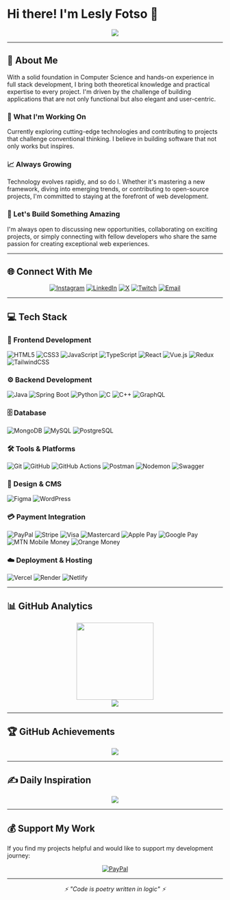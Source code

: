 # Hi there! I'm Lesly Fotso 👋

<div align="center">
  <img src="https://readme-typing-svg.herokuapp.com/?lines=Full+Stack+Web+Developer;BSC+Computer+Science;Always+Learning+New+Technologies&font=Fira%20Code&center=true&width=440&height=45&color=f75c7e&vCenter=true&size=22">
</div>

---

## 💫 About Me

With a solid foundation in Computer Science and hands-on experience in full stack development, I bring both theoretical knowledge and practical expertise to every project. I'm driven by the challenge of building applications that are not only functional but also elegant and user-centric.

### 🚀 What I'm Working On
Currently exploring cutting-edge technologies and contributing to projects that challenge conventional thinking. I believe in building software that not only works but inspires.

### 📈 Always Growing
Technology evolves rapidly, and so do I. Whether it's mastering a new framework, diving into emerging trends, or contributing to open-source projects, I'm committed to staying at the forefront of web development.

### 🤝 Let's Build Something Amazing
I'm always open to discussing new opportunities, collaborating on exciting projects, or simply connecting with fellow developers who share the same passion for creating exceptional web experiences.

---

## 🌐 Connect With Me

<div align="center">
  
[![Instagram](https://img.shields.io/badge/Instagram-%23E4405F.svg?style=for-the-badge&logo=Instagram&logoColor=white)](https://instagram.com/tf_lesly) 
[![LinkedIn](https://img.shields.io/badge/LinkedIn-%230077B5.svg?style=for-the-badge&logo=linkedin&logoColor=white)](https://linkedin.com/in/lesly-fotso-) 
[![X](https://img.shields.io/badge/X-black.svg?style=for-the-badge&logo=X&logoColor=white)](https://x.com/fotso_lesly)
[![Twitch](https://img.shields.io/badge/Twitch-%239146FF.svg?style=for-the-badge&logo=Twitch&logoColor=white)](https://twitch.tv/Loys237) 
[![Email](https://img.shields.io/badge/Email-D14836?style=for-the-badge&logo=gmail&logoColor=white)](mailto:leslyfotso37@gmail.com)

</div>

---

## 💻 Tech Stack

### 🎨 Frontend Development
![HTML5](https://img.shields.io/badge/html5-%23E34F26.svg?style=for-the-badge&logo=html5&logoColor=white)
![CSS3](https://img.shields.io/badge/css3-%231572B6.svg?style=for-the-badge&logo=css3&logoColor=white)
![JavaScript](https://img.shields.io/badge/javascript-%23323330.svg?style=for-the-badge&logo=javascript&logoColor=%23F7DF1E)
![TypeScript](https://img.shields.io/badge/typescript-%23007ACC.svg?style=for-the-badge&logo=typescript&logoColor=white)
![React](https://img.shields.io/badge/react-%2320232a.svg?style=for-the-badge&logo=react&logoColor=%2361DAFB)
![Vue.js](https://img.shields.io/badge/vuejs-%2335495e.svg?style=for-the-badge&logo=vuedotjs&logoColor=%234FC08D)
![Redux](https://img.shields.io/badge/redux-%23593d88.svg?style=for-the-badge&logo=redux&logoColor=white)  
![TailwindCSS](https://img.shields.io/badge/tailwindcss-%2338B2AC.svg?style=for-the-badge&logo=tailwind-css&logoColor=white)

### ⚙️ Backend Development
![Java](https://img.shields.io/badge/java-%23ED8B00.svg?style=for-the-badge&logo=openjdk&logoColor=white)
![Spring Boot](https://img.shields.io/badge/SpringBoot-6DB33F?style=for-the-badge&logo=springboot&logoColor=white)
![Python](https://img.shields.io/badge/python-3670A0?style=for-the-badge&logo=python&logoColor=ffdd54)
![C](https://img.shields.io/badge/c-%2300599C.svg?style=for-the-badge&logo=c&logoColor=white)
![C++](https://img.shields.io/badge/c++-%2300599C.svg?style=for-the-badge&logo=c%2B%2B&logoColor=white)
![GraphQL](https://img.shields.io/badge/-GraphQL-E10098?style=for-the-badge&logo=graphql&logoColor=white)

### 🗄️ Database
![MongoDB](https://img.shields.io/badge/MongoDB-%234ea94b.svg?style=for-the-badge&logo=mongodb&logoColor=white)
![MySQL](https://img.shields.io/badge/mysql-4479A1.svg?style=for-the-badge&logo=mysql&logoColor=white)
![PostgreSQL](https://img.shields.io/badge/postgresql-%23316192.svg?style=for-the-badge&logo=postgresql&logoColor=white)

### 🛠️ Tools & Platforms
![Git](https://img.shields.io/badge/git-%23F05033.svg?style=for-the-badge&logo=git&logoColor=white)
![GitHub](https://img.shields.io/badge/github-%23121011.svg?style=for-the-badge&logo=github&logoColor=white)
![GitHub Actions](https://img.shields.io/badge/github%20actions-%232671E5.svg?style=for-the-badge&logo=githubactions&logoColor=white)
![Postman](https://img.shields.io/badge/Postman-FF6C37?style=for-the-badge&logo=postman&logoColor=white)
![Nodemon](https://img.shields.io/badge/NODEMON-%23323330.svg?style=for-the-badge&logo=nodemon&logoColor=%BBDEAD)
![Swagger](https://img.shields.io/badge/-Swagger-%23Clojure?style=for-the-badge&logo=swagger&logoColor=white)

### 🎨 Design & CMS
![Figma](https://img.shields.io/badge/figma-%23F24E1E.svg?style=for-the-badge&logo=figma&logoColor=white)
![WordPress](https://img.shields.io/badge/WordPress-%23117AC9.svg?style=for-the-badge&logo=WordPress&logoColor=white)

### 💳 Payment Integration
![PayPal](https://img.shields.io/badge/PayPal-00457C?style=for-the-badge&logo=paypal&logoColor=white)
![Stripe](https://img.shields.io/badge/Stripe-626CD9?style=for-the-badge&logo=Stripe&logoColor=white)
![Visa](https://img.shields.io/badge/Visa-1A1F71?style=for-the-badge&logo=visa&logoColor=white)
![Mastercard](https://img.shields.io/badge/Mastercard-EB001B?style=for-the-badge&logo=Mastercard&logoColor=white)
![Apple Pay](https://img.shields.io/badge/ApplePay-000000.svg?style=for-the-badge&logo=Apple-Pay&logoColor=white)
![Google Pay](https://img.shields.io/badge/GooglePay-%234285F4.svg?style=for-the-badge&logo=Google-Pay&logoColor=white)
![MTN Mobile Money](https://img.shields.io/badge/MTN_Mobile_Money-FFCC00?style=for-the-badge&logo=mtn&logoColor=black)
![Orange Money](https://img.shields.io/badge/Orange_Money-FF6600?style=for-the-badge&logo=orange&logoColor=white)


### ☁️ Deployment & Hosting
![Vercel](https://img.shields.io/badge/vercel-%23000000.svg?style=for-the-badge&logo=vercel&logoColor=white)
![Render](https://img.shields.io/badge/Render-%46E3B7.svg?style=for-the-badge&logo=render&logoColor=white)
![Netlify](https://img.shields.io/badge/netlify-%23000000.svg?style=for-the-badge&logo=netlify&logoColor=#00C7B7)

---

## 📊 GitHub Analytics

<div align="center">
  
  <img height="180em" src="https://github-readme-stats.vercel.app/api/top-langs/?username=Loys237&theme=radical&hide_border=false&include_all_commits=true&count_private=true&layout=compact"/>
</div>

<div align="center">
  <img src="https://nirzak-streak-stats.vercel.app/?user=Loys237&theme=radical&hide_border=false"/>
</div>

---

## 🏆 GitHub Achievements

<div align="center">
  <img src="https://github-profile-trophy.vercel.app/?username=Loys237&theme=radical&no-frame=false&no-bg=true&margin-w=4"/>
</div>

---

## ✍️ Daily Inspiration

<div align="center">
  <img src="https://quotes-github-readme.vercel.app/api?type=horizontal&theme=radical"/>
</div>

---

## 💰 Support My Work

If you find my projects helpful and would like to support my development journey:

<div align="center">
  
[![PayPal](https://img.shields.io/badge/PayPal-00457C?style=for-the-badge&logo=paypal&logoColor=white)](https://paypal.me/leslyfotso37@gmail.com)

</div>

---

<div align="center">
  <i>⚡ "Code is poetry written in logic" ⚡</i>
</div>
